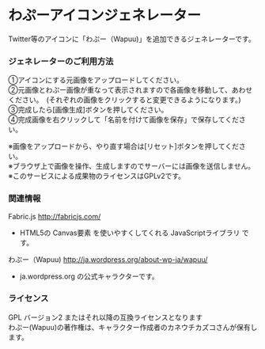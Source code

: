 わぷーアイコンジェネレーター
=============================

Twitter等のアイコンに「わぷー（Wapuu)」を追加できるジェネレーターです。


### ジェネレーターのご利用方法
①アイコンにする元画像をアップロードしてください。  
②元画像とわぷー画像が重なって表示されますので各画像を移動して、あわせください。　(それぞれの画像をクリックすると変更できるようになります。)  
③完成したら[画像生成]ボタンを押してください。  
④完成画像を右クリックして「名前を付けて画像を保存」で保存してください。  
  
※画像をアップロードから、やり直す場合は[リセット]ボタンを押してください。  
※ブラウザ上で画像を操作、生成しますのでサーバーには画像を送信しません。  
※このサービスによる成果物のライセンスはGPLv2です。
  

### 関連情報
Fabric.js <http://fabricjs.com/>  
 * HTML5の Canvas要素 を使いやすくしてくれる JavaScriptライブラリ です。  
  
わぷー（Wapuu) <http://ja.wordpress.org/about-wp-ja/wapuu/>  
 * ja.wordpress.org の公式キャラクターです。
  

### ライセンス
GPL バージョン2 またはそれ以降の互換ライセンスとなります  
わぷー(Wapuu)の著作権は、キャラクター作成者のカネウチカズコさんが保有します。  
